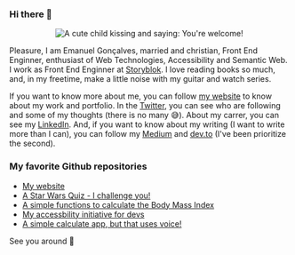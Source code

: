 ### Hi there 👋

<div style="text-align: center;">
  <img src="https://media.giphy.com/media/XaA0fpudSHPf4MPlEK/giphy.gif" alt="A cute child kissing and saying: You're welcome!" />
</div>

Pleasure, I am Emanuel Gonçalves, married and christian, Front End Enginner, enthusiast of Web Technologies, Accessibility and Semantic Web. I work as Front End Enginner at [Storyblok](https://www.storyblok.com/). I love reading books so much, and, in my freetime, make a little noise with my guitar and watch series.

If you want to know more about me, you can follow [my website](https://emanuelgsouza.dev/) to know about my work and portfolio. In the [Twitter](https://twitter.com/emanuelgsouza), you can see who are following and some of my thoughts (there is no many 😅). About my carrer, you can see my [LinkedIn](https://www.linkedin.com/in/emanuelgsouza/). And, if you want to know about my writing (I want to write more than I can), you can follow my [Medium](https://medium.com/@emanuelgsouza) and [dev.to](https://dev.to/emanuelgsouza) (I've been prioritize the second).

### My favorite Github repositories

* [My website](https://github.com/emanuelgsouza/emanuelgsouza.dev)
* [A Star Wars Quiz - I challenge you!](https://github.com/emanuelgsouza/vue-star-wars-quiz)
* [A simple functions to calculate the Body Mass Index](https://github.com/emanuelgsouza/bmi-utils)
* [My accessbility initiative for devs](https://github.com/acessibilidade-for-devs/acessibilidade-for-devs.github.io)
* [A simple calculate app, but that uses voice!](https://github.com/emanuelgsouza/voice-calculator)

See you around 👋

<!--
**emanuelgsouza/emanuelgsouza** is a ✨ _special_ ✨ repository because its `README.md` (this file) appears on your GitHub profile.

Here are some ideas to get you started:

- 🔭 I’m currently working on ...
- 🌱 I’m currently learning ...
- 👯 I’m looking to collaborate on ...
- 🤔 I’m looking for help with ...
- 💬 Ask me about ...
- 📫 How to reach me: ...
- 😄 Pronouns: ...
- ⚡ Fun fact: ...
-->
